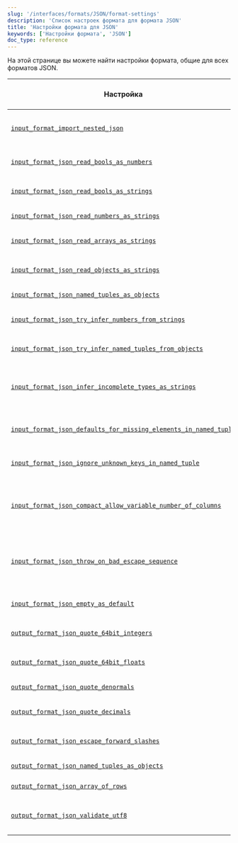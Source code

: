 ```yaml
---
slug: '/interfaces/formats/JSON/format-settings'
description: 'Список настроек формата для формата JSON'
title: 'Настройки формата для JSON'
keywords: ['Настройки формата', 'JSON']
doc_type: reference
---
```

На этой странице вы можете найти настройки формата, общие для всех форматов JSON.

<!-- TO DO - AUTOGENERATE THE TABLE BELOW -->

| Настройка                                                                                                                                                                               | Описание                                                                                                                                     | Значение по умолчанию | Примечание                                                                                                                                                                                   |
|----------------------------------------------------------------------------------------------------------------------------------------------------------------------------------------|---------------------------------------------------------------------------------------------------------------------------------------------|--------------------|--------------------------------------------------------------------------------------------------------------------------------------------------------------------------------------------|
| [`input_format_import_nested_json`](/operations/settings/settings-formats.md/#input_format_import_nested_json)                                                               | Отображение вложенных данных JSON на вложенные таблицы (работает для формата JSONEachRow).                                                  | `false`            |                                                                                                                                                                                             |
| [`input_format_json_read_bools_as_numbers`](/operations/settings/settings-formats.md/#input_format_json_read_bools_as_numbers)                                               | Позволяет анализировать логические значения как числа в форматах ввода JSON.                                                                | `true`             |                                                                                                                                                                                             |
| [`input_format_json_read_bools_as_strings`](/operations/settings/settings-formats.md/#input_format_json_read_bools_as_strings)                                               | Позволяет анализировать логические значения как строки в форматах ввода JSON.                                                                | `true`             |                                                                                                                                                                                             |
| [`input_format_json_read_numbers_as_strings`](/operations/settings/settings-formats.md/#input_format_json_read_numbers_as_strings)                                           | Позволяет анализировать числа как строки в форматах ввода JSON.                                                                             | `true`             |                                                                                                                                                                                             |
| [`input_format_json_read_arrays_as_strings`](/operations/settings/settings-formats.md/#input_format_json_read_arrays_as_strings)                                             | Позволяет анализировать массивы JSON как строки в форматах ввода JSON.                                                                      | `true`             |                                                                                                                                                                                             |
| [`input_format_json_read_objects_as_strings`](/operations/settings/settings-formats.md/#input_format_json_read_objects_as_strings)                                           | Позволяет анализировать объекты JSON как строки в форматах ввода JSON.                                                                     | `true`             |                                                                                                                                                                                             |
| [`input_format_json_named_tuples_as_objects`](/operations/settings/settings-formats.md/#input_format_json_named_tuples_as_objects)                                           | Анализировать колонки именованных кортежей как объекты JSON.                                                                                | `true`             |                                                                                                                                                                                             |
| [`input_format_json_try_infer_numbers_from_strings`](/operations/settings/settings-formats.md/#input_format_json_try_infer_numbers_from_strings)                             | Пытаться выводить числа из строковых полей во время вывода схемы.                                                                         | `false`            |                                                                                                                                                                                             |
| [`input_format_json_try_infer_named_tuples_from_objects`](/operations/settings/settings-formats.md/#input_format_json_try_infer_named_tuples_from_objects)                   | Пытаться выводить именованные кортежи из объектов JSON во время вывода схемы.                                                              | `true`             |                                                                                                                                                                                             |
| [`input_format_json_infer_incomplete_types_as_strings`](/operations/settings/settings-formats.md/#input_format_json_infer_incomplete_types_as_strings)                       | Использовать тип String для ключей, которые содержат только Null или пустые объекты/массивы во время вывода схемы в форматах ввода JSON. | `true`             |                                                                                                                                                                                             |
| [`input_format_json_defaults_for_missing_elements_in_named_tuple`](/operations/settings/settings-formats.md/#input_format_json_defaults_for_missing_elements_in_named_tuple) | Вставлять значения по умолчанию для отсутствующих элементов в объекте JSON при анализе именованного кортежа.                               | `true`             |                                                                                                                                                                                             |
| [`input_format_json_ignore_unknown_keys_in_named_tuple`](/operations/settings/settings-formats.md/#input_format_json_ignore_unknown_keys_in_named_tuple)                     | Игнорировать неизвестные ключи в объекте JSON для именованных кортежей.                                                                    | `false`            |                                                                                                                                                                                             |
| [`input_format_json_compact_allow_variable_number_of_columns`](/operations/settings/settings-formats.md/#input_format_json_compact_allow_variable_number_of_columns)         | Разрешить переменное количество колонок в формате JSONCompact/JSONCompactEachRow, игнорировать лишние колонки и использовать значения по умолчанию для отсутствующих колонок. | `false`            |                                                                                                                                                                                             |
| [`input_format_json_throw_on_bad_escape_sequence`](/operations/settings/settings-formats.md/#input_format_json_throw_on_bad_escape_sequence)                                 | Выбрасывать исключение, если строка JSON содержит ошибочную последовательность экранирования. Если отключено, ошибочные последовательности экранирования останутся в данных. | `true`             |                                                                                                                                                                                             |
| [`input_format_json_empty_as_default`](/operations/settings/settings-formats.md/#input_format_json_empty_as_default)                                                         | Рассматривать пустые поля в JSON-вводе как значения по умолчанию.                                                                          | `false`            | Для сложных выражений по умолчанию [input_format_defaults_for_omitted_fields](/operations/settings/settings-formats.md/#input_format_defaults_for_omitted_fields) также должны быть включены. |
| [`output_format_json_quote_64bit_integers`](/operations/settings/settings-formats.md/#output_format_json_quote_64bit_integers)                                               | Управляет экранированием 64-битных целых чисел в формате вывода JSON.                                                                     | `true`             |                                                                                                                                                                                             |
| [`output_format_json_quote_64bit_floats`](/operations/settings/settings-formats.md/#output_format_json_quote_64bit_floats)                                                   | Управляет экранированием 64-битных чисел с плавающей точкой в формате вывода JSON.                                                       | `false`            |                                                                                                                                                                                             |
| [`output_format_json_quote_denormals`](/operations/settings/settings-formats.md/#output_format_json_quote_denormals)                                                         | Включает выводы '+nan', '-nan', '+inf', '-inf' в формате вывода JSON.                                                                    | `false`            |                                                                                                                                                                                             |
| [`output_format_json_quote_decimals`](/operations/settings/settings-formats.md/#output_format_json_quote_decimals)                                                           | Управляет экранированием десятичных чисел в формате вывода JSON.                                                                          | `false`            |                                                                                                                                                                                             |
| [`output_format_json_escape_forward_slashes`](/operations/settings/settings-formats.md/#output_format_json_escape_forward_slashes)                                           | Управляет экранированием косых черт для строковых выводов в формате вывода JSON.                                                          | `true`             |                                                                                                                                                                                             |
| [`output_format_json_named_tuples_as_objects`](/operations/settings/settings-formats.md/#output_format_json_named_tuples_as_objects)                                         | Сериализовать колонки именованных кортежей как объекты JSON.                                                                              | `true`             |                                                                                                                                                                                             |
| [`output_format_json_array_of_rows`](/operations/settings/settings-formats.md/#output_format_json_array_of_rows)                                                             | Выводить массив JSON всех строк в формате JSONEachRow(Compact).                                                                            | `false`            |                                                                                                                                                                                             |
| [`output_format_json_validate_utf8`](/operations/settings/settings-formats.md/#output_format_json_validate_utf8)                                                             | Включает проверку последовательностей UTF-8 в форматах вывода JSON.                                                                        | `false`            | Обратите внимание, что это не влияет на форматы JSON/JSONCompact/JSONColumnsWithMetadata, они всегда проверяют utf8.                                                                      |